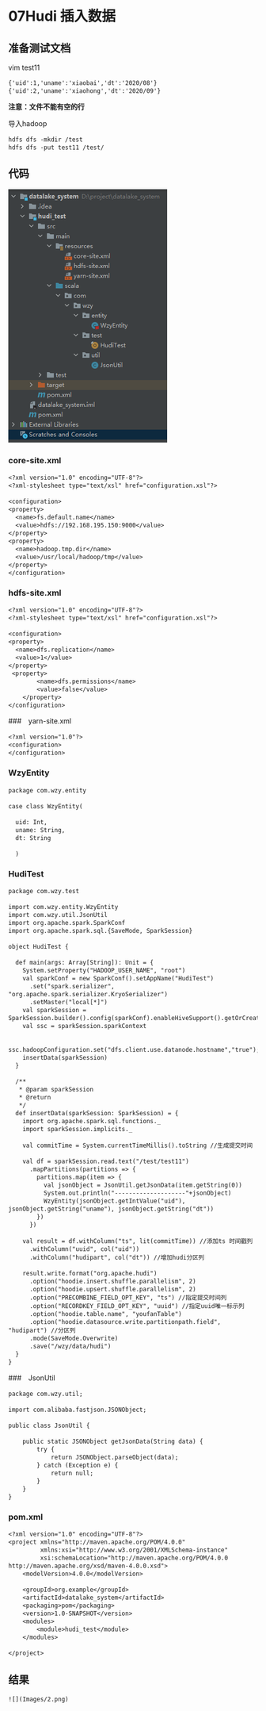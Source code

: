 # 07Hudi 插入数据


## 准备测试文档


vim test11

	{'uid':1,'uname':'xiaobai','dt':'2020/08'}
	{'uid':2,'uname':'xiaohong','dt':'2020/09'}

**注意：文件不能有空的行**

导入hadoop

	hdfs dfs -mkdir /test
	hdfs dfs -put test11 /test/ 



## 代码

![](Images/1.png)

### core-site.xml

	<?xml version="1.0" encoding="UTF-8"?>
	<?xml-stylesheet type="text/xsl" href="configuration.xsl"?>
	
	<configuration>
	<property>
	  <name>fs.default.name</name>
	  <value>hdfs://192.168.195.150:9000</value>
	</property>
	<property>
	  <name>hadoop.tmp.dir</name>
	  <value>/usr/local/hadoop/tmp</value>
	</property>
	</configuration>


### hdfs-site.xml

	<?xml version="1.0" encoding="UTF-8"?>
	<?xml-stylesheet type="text/xsl" href="configuration.xsl"?>
	
	<configuration>
	<property>
	  <name>dfs.replication</name>
	  <value>1</value>
	</property>
	 <property>
	        <name>dfs.permissions</name>
	        <value>false</value>
	    </property>
	</configuration>


###　yarn-site.xml

	<?xml version="1.0"?>
	<configuration>
	</configuration>


### WzyEntity

	package com.wzy.entity
	
	case class WzyEntity(
	
	  uid: Int,
	  uname: String,
	  dt: String
	
	  )


### HudiTest

	package com.wzy.test
	
	import com.wzy.entity.WzyEntity
	import com.wzy.util.JsonUtil
	import org.apache.spark.SparkConf
	import org.apache.spark.sql.{SaveMode, SparkSession}
	
	object HudiTest {
	
	  def main(args: Array[String]): Unit = {
	    System.setProperty("HADOOP_USER_NAME", "root")
	    val sparkConf = new SparkConf().setAppName("HudiTest")
	      .set("spark.serializer", "org.apache.spark.serializer.KryoSerializer")
	      .setMaster("local[*]")
	    val sparkSession = SparkSession.builder().config(sparkConf).enableHiveSupport().getOrCreate()
	    val ssc = sparkSession.sparkContext
	
	    ssc.hadoopConfiguration.set("dfs.client.use.datanode.hostname","true");
	    insertData(sparkSession)
	  }
	
	  /**
	   * @param sparkSession
	   * @return
	   */
	  def insertData(sparkSession: SparkSession) = {
	    import org.apache.spark.sql.functions._
	    import sparkSession.implicits._
	
	    val commitTime = System.currentTimeMillis().toString //生成提交时间
	
	    val df = sparkSession.read.text("/test/test11")
	      .mapPartitions(partitions => {
	        partitions.map(item => {
	          val jsonObject = JsonUtil.getJsonData(item.getString(0))
	          System.out.println("--------------------"+jsonObject)
	          WzyEntity(jsonObject.getIntValue("uid"), jsonObject.getString("uname"), jsonObject.getString("dt"))
	        })
	      })
	
	    val result = df.withColumn("ts", lit(commitTime)) //添加ts 时间戳列
	      .withColumn("uuid", col("uid"))
	      .withColumn("hudipart", col("dt")) //增加hudi分区列
	
	    result.write.format("org.apache.hudi")
	      .option("hoodie.insert.shuffle.parallelism", 2)
	      .option("hoodie.upsert.shuffle.parallelism", 2)
	      .option("PRECOMBINE_FIELD_OPT_KEY", "ts") //指定提交时间列
	      .option("RECORDKEY_FIELD_OPT_KEY", "uuid") //指定uuid唯一标示列
	      .option("hoodie.table.name", "youfanTable")
	      .option("hoodie.datasource.write.partitionpath.field", "hudipart") //分区列
	      .mode(SaveMode.Overwrite)
	      .save("/wzy/data/hudi")
	  }
	}


###　JsonUtil

	package com.wzy.util;
	
	import com.alibaba.fastjson.JSONObject;
	
	public class JsonUtil {
	
	    public static JSONObject getJsonData(String data) {
	        try {
	            return JSONObject.parseObject(data);
	        } catch (Exception e) {
	            return null;
	        }
	    }
	}


### pom.xml

	<?xml version="1.0" encoding="UTF-8"?>
	<project xmlns="http://maven.apache.org/POM/4.0.0"
	         xmlns:xsi="http://www.w3.org/2001/XMLSchema-instance"
	         xsi:schemaLocation="http://maven.apache.org/POM/4.0.0 http://maven.apache.org/xsd/maven-4.0.0.xsd">
	    <modelVersion>4.0.0</modelVersion>
	
	    <groupId>org.example</groupId>
	    <artifactId>datalake_system</artifactId>
	    <packaging>pom</packaging>
	    <version>1.0-SNAPSHOT</version>
	    <modules>
	        <module>hudi_test</module>
	    </modules>
	
	</project>


## 结果

	![](Images/2.png)